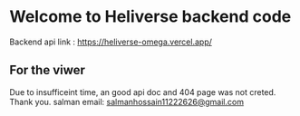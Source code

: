 # Welcome to Heliverse backend code

Backend api link : https://heliverse-omega.vercel.app/

## For the viwer
Due to insufficeint time, an good api doc and 404 page was not 
creted. 
Thank you.
salman
email: salmanhossain11222626@gmail.com



